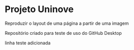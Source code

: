 # Projeto Uninove
 Reproduzir o layout de uma página a partir de uma imagem

 Repositório criado para teste de uso do GitHub Desktop
 
 linha teste adicionada
